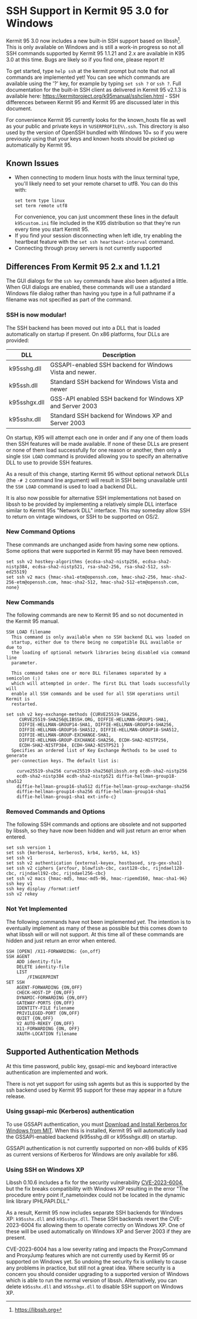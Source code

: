 # SSH Support in Kermit 95 3.0 for Windows

Kermit 95 3.0 now includes a new built-in SSH support based on libssh[^1]. This
is only available on Windows and is still a work-in progress so not all SSH 
commands supported by Kermit 95 1.1.21 and 2.x are available in K95 3.0 at this
time. Bugs are likely so if you find one, please report it!

To get started, type `help ssh` at the kermit prompt but note that not all
commands are implemented yet! You can see which commands are available using
the '?' key, for example by typing `set ssh ?` or `ssh ?`. Full documentation
for the built-in SSH client as delivered in Kermit 95 v2.1.3 is available here: 
https://kermitproject.org/k95manual/sshclien.html - SSH differences between
Kermit 95 and Kermit 95 are discussed later in this document.

For convenience Kermit 95 currently looks for the known_hosts file as well as 
your public and private keys in `%USERPROFILE%\.ssh`. This directory is also
used by the version of OpenSSH bundled with Windows 10+ so if you were
previously using that your keys and known hosts should be picked up
automatically by Kermit 95.

## Known Issues

* When connecting to modern linux hosts with the linux terminal type, you'll
  likely need to set your remote charset to utf8. You can do this with: 
  ```
  set term type linux
  set term remote utf8
  ```
  For convenience, you can just uncomment these lines in the default
  `k95custom.ini` file included in the K95 distribution so that they're run 
  every time you start Kermit 95.
* If you find your session disconnecting when left idle, try enabling the
  heartbeat feature with the `set ssh heartbeat-interval` command.
* Connecting through proxy servers is not currently supported

## Differences From Kermit 95 2.x and 1.1.21

The GUI dialogs for the `ssh key` commands have also been adjusted a little. 
When GUI dialogs are enabled, these commands will use a standard Windows file
dialog rather than having you type in a full pathname if a filename was not
specified as part of the command.

### SSH is now modular!

The SSH backend has been moved out into a DLL that is loaded automatically on
startup if present. On x86 platforms, four DLLs are provided:

| DLL          | Description                                                |
|--------------|------------------------------------------------------------|
| k95sshg.dll  | GSSAPI-enabled SSH backend for Windows Vista and newer.    |
| k95ssh.dll   | Standard SSH backend for Windows Vista and newer           |
| k95sshgx.dll | GSS-API enabled SSH backend for Windows XP and Server 2003 |
| k95sshx.dll  | Standard SSH backend for Windows XP and Server 2003        |

On startup, K95 will attempt each one in order and if any one of them loads
then SSH features will be made available. If none of these DLLs are present or
none of them load successfully for one reason or another, then only a single
`SSH LOAD` command is provided allowing you to specify an alternative DLL to
use to provide SSH features.

As a result of this change, starting Kermit 95 without optional network DLLs
(the `-# 2` command line argument) will result in SSH being unavailable until
the `SSH LOAD` command is used to load a backend DLL.

It is also now possible for alternative SSH implementations not based on libssh
to be provided by implementing a relatively simple DLL interface similar to 
Kermit 95s "Network DLL" interface. This may someday allow SSH to return on 
vintage windows, or SSH to be supported on OS/2.

### New Command Options
These commands are unchanged aside from having some new options. Some options
that were supported in Kermit 95 may have been removed.

```
set ssh v2 hostkey-algorithms {ecdsa-sha2-nistp256, ecdsa-sha2-nistp384, ecdsa-sha2-nistp521, rsa-sha2-256, rsa-sha2-512, ssh-ed25519}
set ssh v2 macs {hmac-sha1-etm@openssh.com, hmac-sha2-256, hmac-sha2-256-etm@openssh.com, hmac-sha2-512, hmac-sha2-512-etm@openssh.com, none}
```

### New Commands
The following commands are new to Kermit 95 and so not documented in
the Kermit 95 manual.

```
SSH LOAD filename
  This command is only available when no SSH backend DLL was loaded on 
  startup, either due to there being no compatible DLL available or due to
  the loading of optional network libraries being disabled via command line
  parameter. 
 
  This command takes one or more DLL filenames separated by a semicolon (;)
  which will attempted in order. The first DLL that loads successfully will
  enable all SSH commands and be used for all SSH operations until Kermit is
  restarted.

set ssh v2 key-exchange-methods {CURVE25519-SHA256,
     CURVE25519-SHA256@LIBSSH.ORG, DIFFIE-HELLMAN-GROUP1-SHA1,
     DIFFIE-HELLMAN-GROUP14-SHA1, DIFFIE-HELLMAN-GROUP14-SHA256,
     DIFFIE-HELLMAN-GROUP16-SHA512, DIFFIE-HELLMAN-GROUP18-SHA512,
     DIFFIE-HELLMAN-GROUP-EXCHANGE-SHA1,
     DIFFIE-HELLMAN-GROUP-EXCHANGE-SHA256, ECDH-SHA2-NISTP256,
     ECDH-SHA2-NISTP384, ECDH-SHA2-NISTP521 }
  Specifies an ordered list of Key Exchange Methods to be used to generate
  per-connection keys. The default list is:

    curve25519-sha256 curve25519-sha256@libssh.org ecdh-sha2-nistp256
    ecdh-sha2-nistp384 ecdh-sha2-nistp521 diffie-hellman-group18-sha512
    diffie-hellman-group16-sha512 diffie-hellman-group-exchange-sha256
    diffie-hellman-group14-sha256 diffie-hellman-group14-sha1
    diffie-hellman-group1-sha1 ext-info-c}
```

### Removed Commands and Options
The following SSH commands and options are obsolete and not supported by 
libssh, so they have now been hidden and will just return an error when 
entered.

```
set ssh version 1
set ssh {kerberos4, kerberos5, krb4, kerb5, k4, k5}
set ssh v1
set ssh v2 authentication {external-keyex, hostbased, srp-gex-sha1}
set ssh v2 ciphers {arcfour, blowfish-cbc, cast128-cbc, rijndael128-cbc, rijndael192-cbc, rijndael256-cbc}
set ssh v2 macs {hmac-md5, hmac-md5-96, hmac-ripemd160, hmac-sha1-96}
ssh key v1
ssh key display /format:ietf
ssh v2 rekey
```

### Not Yet Implemented
The following commands have not been implemented _yet_. The intention is to
eventually implement as many of these as possible but this comes down to what
libssh will or will not support. At this time all of these commands are hidden
and just return an error when entered.

```
SSH [OPEN] /X11-FORWARDING: {on,off}
SSH AGENT    
    ADD identity-file
    DELETE identity-file
    LIST
        /FINGERPRINT
SET SSH
    AGENT-FORWARDING {ON,OFF}
    CHECK-HOST-IP {ON,OFF}
    DYNAMIC-FORWARDING {ON,OFF}
    GATEWAY-PORTS {ON,OFF}
    IDENTITY-FILE filename
    PRIVILEGED-PORT {ON,OFF}
    QUIET {ON,OFF}
    V2 AUTO-REKEY {ON,OFF}
    X11-FORWARDING {ON, OFF}
    XAUTH-LOCATION filename
```

## Supported Authentication Methods

At this time password, public key, gssapi-mic and keyboard interactive 
authentication are implemented and work.

There is not yet support for using ssh agents but as this is supported by the 
ssh backend used by Kermit 95 support for these may appear in a future release.

### Using gssapi-mic (Kerberos) authentication

To use GSSAPI authentication, you must [Download and Install Kerberos for Windows from MIT](http://web.mit.edu/kerberos/dist/index.html).
When this is installed, Kermit 95 will automatically load the
GSSAPI-enabled backend (k95sshg.dll or k95sshgx.dll) on startup.

GSSAPI authentication is not currently supported on non-x86 builds of K95 as
current versions of Kerberos for Windows are only available for x86.

### Using SSH on Windows XP
Libssh 0.10.6 includes a fix for the security vulnerability 
[CVE-2023-6004](https://nvd.nist.gov/vuln/detail/CVE-2023-6004), but the fix breaks compatibility with Windows XP resulting
in the error "The procedure entry point if_nametoindex could not be located in 
the dynamic link library IPHLPAPI.DLL."

As a result, Kermit 95 now includes separate SSH backends for
Windows XP: `k95sshx.dll` and `k95sshgx.dll`. These SSH backends revert the 
CVE-2023-6004 fix allowing them to operate correctly on Windows XP. One of these
will be used automatically on Windows XP and Server 2003 if they are present. 

CVE-2023-6004 has a low severity rating and impacts the ProxyCommand and 
ProxyJump features which are not currently used by Kermit 95 or supported on 
Windows yet. So undoing the security fix is unlikely to cause any problems in
practice, but still not a great idea. Where security is a concern you should
consider upgrading to a supported version of Windows which is able to run the
normal version of libssh. Alternatively, you can delete `k95sshx.dll` and 
`k95sshgx.dll` to disable SSH support on Windows XP.

[^1]: https://libssh.org